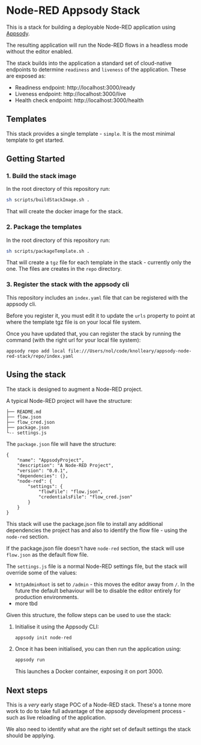 # Node-RED Appsody Stack

This is a stack for building a deployable Node-RED application using [Appsody](https://appsody.dev).

The resulting application will run the Node-RED flows in a headless mode without
the editor enabled.

The stack builds into the application a standard set of cloud-native endpoints
to determine `readiness` and `liveness` of the application. These are exposed as:

 - Readiness endpoint: http://localhost:3000/ready
 - Liveness endpoint: http://localhost:3000/live
 - Health check endpoint: http://localhost:3000/health

## Templates

This stack provides a single template - `simple`. It is the most minimal template
to get started.


## Getting Started

### 1. Build the stack image

In the root directory of this repository run:

```bash
sh scripts/buildStackImage.sh .
```

That will create the docker image for the stack.

### 2. Package the templates

In the root directory of this repository run:

```bash
sh scripts/packageTemplate.sh .
```

That will create a `tgz` file for each template in the stack - currently only
the one. The files are creates in the `repo` directory.

### 3. Register the stack with the appsody cli

This repository includes an `index.yaml` file that can be registered with the appsody
cli.

Before you register it, you must edit it to update the `urls` property to point
at where the template tgz file is on your local file system.

Once you have updated that, you can register the stack by running the command (with
the right url for your local file system):

```
appsody repo add local file:///Users/nol/code/knolleary/appsody-node-red-stack/repo/index.yaml
```

## Using the stack

The stack is designed to augment a Node-RED project.

A typical Node-RED project will have the structure:

```
├── README.md
├── flow.json
├── flow_cred.json
├── package.json
└-- settings.js
```

The `package.json` file will have the structure:
```
{
    "name": "AppsodyProject",
    "description": "A Node-RED Project",
    "version": "0.0.1",
    "dependencies": {},
    "node-red": {
        "settings": {
            "flowFile": "flow.json",
            "credentialsFile": "flow_cred.json"
        }
    }
}
```

This stack will use the package.json file to install any additional dependencies
the project has and also to identify the flow file - using the `node-red` section.

If the package.json file doesn't have `node-red` section, the stack will use `flow.json`
as the default flow file.


The `settings.js` file is a normal Node-RED settings file, but the stack will override
some of the values:

 - `httpAdminRoot` is set to `/admin` - this moves the editor away from `/`. In the future
   the default behaviour will be to disable the editor entirely for production environments.
 - more tbd


Given this structure, the follow steps can be used to use the stack:

1. Initialise it using the Appsody CLI:

    ```bash
    appsody init node-red
    ```

2. Once it has been initialised, you can then run the application using:

    ```bash
    appsody run
    ```

    This launches a Docker container, exposing it on port 3000.



## Next steps

This is a *very* early stage POC of a Node-RED stack. These's a tonne more work
to do to take full advantage of the appsody development process - such as live
reloading of the application.

We also need to identify what are the *right* set of default settings the stack
should be applying.
